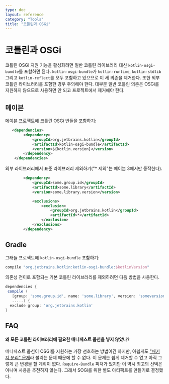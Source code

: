 ```yaml
---
type: doc
layout: reference
category: "Tools"
title: "코틀린과 OSGi"
---
```


# 코틀린과 OSGi

코틀린 OSGi 지원 기능을 활성화려면 일반 코틀린 라이브러리 대신 `kotlin-osgi-bundle`를 포함하면 된다.
`kotlin-osgi-bundle`가 `kotlin-runtime`, `kotlin-stdlib` 그리고 `kotlin-reflect`를 모두 포함하고 있으므로 이 세 의존을 제거한다.
또한 외부 코틀린 라이브러리를 포함한 경우 주의해야 한다.
대부분 일반 코틀린 의존은 OSGi를 지원하지 않으므로 사용하면 안 되고 프로젝트에서 제거해야 한다.

## 메이븐

메이븐 프로젝트에 코틀린 OSGi 번들을 포함하기:

```xml
   <dependencies>
        <dependency>
            <groupId>org.jetbrains.kotlin</groupId>
            <artifactId>kotlin-osgi-bundle</artifactId>
            <version>${kotlin.version}</version>
        </dependency>
    </dependencies>
```

외부 라이브러리에서 표준 라이브러리 제외하기("* 제외"는 메이븐 3에서만 동작한다).

```xml
        <dependency>
            <groupId>some.group.id</groupId>
            <artifactId>some.library</artifactId>
            <version>some.library.version</version>

            <exclusions>
                <exclusion>
                    <groupId>org.jetbrains.kotlin</groupId>
                    <artifactId>*</artifactId>
                </exclusion>
            </exclusions>
        </dependency>
```

## Gradle

그래들 프로젝트에 `kotlin-osgi-bundle` 포함하기:

```groovy
compile "org.jetbrains.kotlin:kotlin-osgi-bundle:$kotlinVersion"
```

의존성 전이로 포함되는 기본 코틀린 라이브러리를 제외하려면 다음 방법을 사용한다.

```groovy
dependencies {
 compile (
   [group: 'some.group.id', name: 'some.library', version: 'someversion'],
   .....) {
  exclude group: 'org.jetbrains.kotlin'
}
```

## FAQ

#### 왜 모든 코틀린 라이브러리에 필요한 매니페스트 옵션을 넣지 않았나?

메니페스트 옵션이 OSGi를 지원하는 가장 선호하는 방법이긴 하지만, 아쉽게도
["패키지 분리" 문제](http://wiki.osgi.org/wiki/Split_Packages)라 불리는 문제 때문에 할 수 없다.
이 문제는 쉽게 제거할 수 없고 아직 그렇게 큰 변경을 할 계획이 없다.
`Require-Bundle` 피처가 있지만 이 역시 최고의 선택은 아니며 사용을 추천하지 않는다.
그래서 SOGi를 위한 별도 아티팩트를 만들기로 결정했다.
